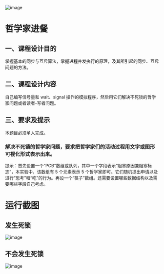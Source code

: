 ![image](https://github.com/lsn42/dining_philosophers/blob/master/image/running.png)
# 哲学家进餐
## 一、课程设计目的
掌握基本的同步与互斥算法，掌握进程并发执行的原理，及其所引起的同步、互斥问题的方法。
## 二、课程设计内容
自己编写信号量和 wait、signal 操作的模拟程序，然后用它们解决不死锁的哲学家问题或者读者-写者问题。
## 三、要求及提示
本题目必须单人完成。
### 解决不死锁的哲学家问题，要求把哲学家们的活动过程用文字或图形可视化形式表示出来。 
提示：首先设置一个“PCB”数组或队列，其中一个字段表示“阻塞原因兼阻塞标志”，本实验中，该数组有 5 个元素表示 5 个哲学家即可。它们随机提出申请以及进行“思考”和“吃”的行为。再设一个“筷子”数组。还需要设置哪些数据结构以及需要哪些字段自己考虑。
# 运行截图
## 发生死锁
![image](https://github.com/lsn42/dining_philosophers/blob/master/image/deadlock.png)
## 不会发生死锁
![image](https://github.com/lsn42/dining_philosophers/blob/master/image/nodeadlock.png)